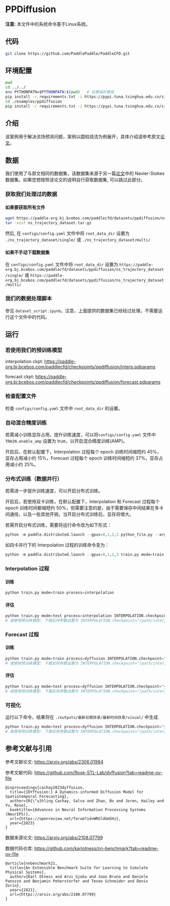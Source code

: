 # PPDiffusion

**注意:** 本文件中的系统命令基于Linux系统。

## 代码

```sh
git clone https://github.com/PaddlePaddle/PaddleCFD.git
```

## 环境配置

```sh
pwd
cd ../../
env PYTHONPATH=$PYTHONPATH:$(pwd)   # 设置临时路径
pip install -r requirements.txt -i https://pypi.tuna.tsinghua.edu.cn/simple
cd ./examples/ppdiffusion
pip install -r requirements.txt -i https://pypi.tuna.tsinghua.edu.cn/simple
```

## 介绍

该案例用于解决流场预测问题，案例以圆柱绕流为例展开，具体介绍请参考原文[论文](https://arxiv.org/abs/2306.01984)。

## 数据

我们使用了与原文相同的数据集，该数据集来源于另一篇[论文](https://arxiv.org/abs/2108.07799)中的 Navier-Stokes 数据集。如果您想按照该论文的说明自行获取数据集, 可以跳过此部分。

### 获取我们处理过的数据

#### 如果要获取所有文件

```sh
wget https://paddle-org.bj.bcebos.com/paddlecfd/datasets/ppdiffusion/ns_trajectory_dataset.tar.gz
tar -xzvf ns_trajectory_dataset.tar.gz
```

然后, 在 `configs/config.yaml` 文件中将 `root_data_dir` 设置为 `./ns_trajectory_dataset/single/` 或 `./ns_trajectory_dataset/multi/`

#### 如果不手动下载数据集

在 `configs/config.yaml` 文件中将 `root_data_dir` 设置为 `https://paddle-org.bj.bcebos.com/paddlecfd/datasets/ppdiffusion/ns_trajectory_dataset/single/` 或 `https://paddle-org.bj.bcebos.com/paddlecfd/datasets/ppdiffusion/ns_trajectory_dataset/multi/`

### 我们的数据处理脚本

参见 `dataset_script.ipynb`。注意，上面提供的数据集已经经过处理，不需要运行这个文件中的代码。

## 运行

### 若使用我们的预训练模型

interpolation ckpt: https://paddle-org.bj.bcebos.com/paddlecfd/checkpoints/ppdiffusion/interp.pdparams

forecast ckpt: https://paddle-org.bj.bcebos.com/paddlecfd/checkpoints/ppdiffusion/forecast.pdparams

### 检查配置文件

检查 `configs/config.yaml` 文件中 `root_data_dir` 的设置。

### 自动混合精度训练

若需减小训练显存占用，提升训练速度，可以将`configs/config.yaml` 文件中 `TRAIN.enable_amp` 设置为 true，以开启混合精度训练(AMP)。

开启后，在默认配置下，Interpolation 过程每个 epoch 训练时间缩短约 45%，显存占用减小约 15%，Forecast 过程每个 epoch 训练时间缩短约 37%，显存占用减小约 25%。

### 分布式训练（数据并行）

若需进一步提升训练速度，可以开启分布式训练。

开启后，若使用双卡训练，在默认配置下，Interpolation 和 Forecast 过程每个 epoch 训练时间都缩短约 50%，但需要注意的是，由于需要保存中间结果在多卡间通信，以及一些其他开销，当开启分布式训练后，显存将增大。

若需开启分布式训练，需要将运行命令改为如下形式：

```python
python -m paddle.distributed.launch --gpus=0,1,2,3 python_file.py --args
```

如四卡并行下的 Interpolation 过程的训练命令变为：

```python
python -m paddle.distributed.launch --gpus=0,1,2,3 train.py mode=train process=interpolation
```

### Interpolation 过程

#### 训练

```python
python train.py mode=train process=interpolation
```

#### 评估

```python
python train.py mode=test process=interpolation INTERPOLATION.checkpoint="your checkpoint path"
# 或使用预训练模型: 下载后将参数设置为 INTERPOLATION.checkpoint="/path/interp.pdparams"
```

### Forecast 过程

#### 训练

```python
python train.py mode=train process=dyffusion INTERPOLATION.checkpoint="your checkpoint path"
# 或使用预训练模型: 下载后将参数设置为 INTERPOLATION.checkpoint="/path/interp.pdparams"
```

#### 评估

```python
python train.py mode=test process=dyffusion INTERPOLATION.checkpoint="your checkpoint path" FORECASTING.checkpoint="your forecast checkpoint path"
# 或使用预训练模型: 下载后将参数设置为 INTERPOLATION.checkpoint="/path/interp.pdparams" FORECASTING.checkpoint="/path/forecast.pdparams"
```

### 可视化

运行以下命令，结果将在 `./outputs/最新日期目录/最新时间目录/visual/` 中生成.

```python
python train.py mode=test process=dyffusion INTERPOLATION.checkpoint="your checkpoint path" FORECASTING.checkpoint="your forecast checkpoint path"
# 或使用预训练模型: 下载后将参数设置为 INTERPOLATION.checkpoint="/path/interp.pdparams"  FORECASTING.checkpoint="/path/forecast.pdparams"
```

## 参考文献与引用

参考文献论文: https://arxiv.org/abs/2306.01984

参考文献代码: https://github.com/Rose-STL-Lab/dyffusion?tab=readme-ov-file

```
@inproceedings{cachay2023dyffusion,
  title={{DYffusion:} A Dynamics-informed Diffusion Model for Spatiotemporal Forecasting},
  author={R{\"u}hling Cachay, Salva and Zhao, Bo and Joren, Hailey and Yu, Rose},
  booktitle={Advances in Neural Information Processing Systems (NeurIPS)},
  url={https://openreview.net/forum?id=WRGldGm5Hz},
  year={2023}
}
```

数据来源论文: https://arxiv.org/abs/2108.07799

数据代码仓库: https://github.com/karlotness/nn-benchmark?tab=readme-ov-file

```
@article{nnbenchmark21,
  title={An Extensible Benchmark Suite for Learning to Simulate Physical Systems},
  author={Karl Otness and Arvi Gjoka and Joan Bruna and Daniele Panozzo and Benjamin Peherstorfer and Teseo Schneider and Denis Zorin},
  year={2021},
  url={https://arxiv.org/abs/2108.07799}
}
```

